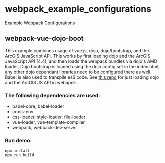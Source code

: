 # webpack_example_configurations
Example Webpack Configurations

## webpack-vue-dojo-boot
This example combines usage of vue.js, dojo, dojo/bootstrap, and the ArcGIS JavaScript API.  This works by first loading dojo and the ArcGIS JavaScript API (4.4), and then loads the webpack bundles via dojo's AMD loader.  Dojo bootstrap is loaded using the dojo config set in the index.html; any other dojo dependant libraries need to be configured there as well. Babel is also used to transpile es6 code. See [this repo](https://github.com/tomwayson/esri-webpack-babel) for just loading dojo and the ArcGIS JS API in webapck.

### The following dependencies are used:

 - babel-core, babel-loader
 - cross-env
 - css-loader, style-loader, file-loader
 - vue-loader, vue-template-compiler
 - webpack, webpack-dev-server

### Run demo:
```
npm install
npm run build
```

